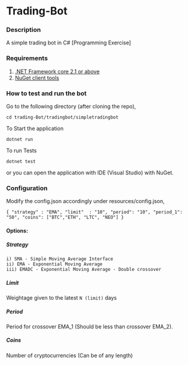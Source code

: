 # Trading-Bot

### Description
A simple trading bot in C# [Programming Exercise]

### Requirements

1. [.NET Framework core 2.1 or above](https://www.microsoft.com/net/download)
2. [NuGet client tools](https://docs.microsoft.com/en-us/nuget/install-nuget-client-tools)

### How to test and run the bot

Go to the following directory (after cloning the repo),

`cd trading-Bot/tradingbot/simpletradingbot`

To Start the application

 `dotnet run`
 
To run Tests

 `dotnet test`
 
or you can open the application with IDE (Visual Studio) with NuGet.


### Configuration 

Modify the config.json accordingly under resources/config.json,

`{
    "strategy" : "EMA",
    "limit"  : "10",
    "period": "10",
    "period_1": "50",
    "coins": ["BTC","ETH", "LTC", "NEO"] }`
  
 #### Options:
 ##### Strategy
    i) SMA - Simple Moving Average Interface
    ii) EMA - Exponential Moving Average
    iii) EMADC - Exponential Moving Average - Double crossover
    
 ##### Limit
  Weightage given to the latest `N (limit)` days
  
 ##### Period
  
  Period for crossover EMA_1 (Should be less than crossover EMA_2).
  
 ##### Coins
  
  Number of cryptocurrencies (Can be of any length)
    
 
 
